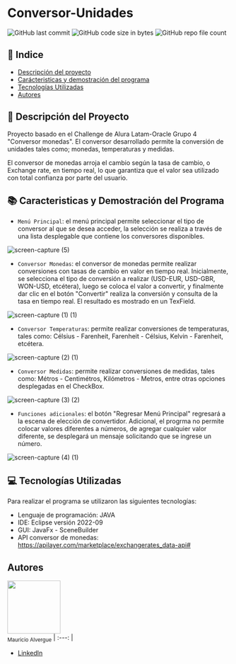 # Conversor-Unidades

![GitHub last commit](https://img.shields.io/github/last-commit/Maap9292/Conversor-Unidades) ![GitHub code size in bytes](https://img.shields.io/github/languages/code-size/Maap9292/Conversor-Unidades) ![GitHub repo file count](https://img.shields.io/github/directory-file-count/Maap9292/Conversor-Unidades)

## :mag_right: Indice

- [Descripción del proyecto](https://github.com/Maap9292/Conversor-Unidades#Descripción-del-Proyecto)
- [Carácteristicas y demostración del programa](https://github.com/Maap9292/Conversor-Unidades#Caracteristicas-y-Demostración-del-Programa)
- [Tecnologías Utilizadas](https://github.com/Maap9292/Conversor-Unidades#Tecnologías-Utilizadas)
- [Autores](https://github.com/Maap9292/Conversor-Unidades#Autores)

## :open_file_folder: Descripción del Proyecto
Proyecto basado en el Challenge de Alura Latam-Oracle Grupo 4 "Conversor monedas". El conversor desarrollado permite la conversión de unidades tales como; monedas, temperaturas y medidas.

El conversor de monedas arroja el cambio según la tasa de cambio, o Exchange rate, en tiempo real, lo que garantiza que el valor sea utilizado con total confianza por parte del usuario. 

## :books: Caracteristicas y Demostración del Programa

- `Menú Principal`: el menú principal permite seleccionar el tipo de conversor al que se desea acceder, la selección se realiza a través de una lista desplegable que contiene los conversores disponibles.

![screen-capture (5)](https://user-images.githubusercontent.com/119032224/228029120-9cb045bd-67a9-4352-ab81-30d7c0331f8e.gif)

- `Conversor Monedas`: el conversor de monedas permite realizar conversiones con tasas de cambio en valor en tiempo real. Inicialmente, se selecciona el tipo de conversión a realizar (USD-EUR, USD-GBR, WON-USD, etcétera), luego se coloca el valor a convertir, y finalmente dar clic en el botón "Convertir" realiza la conversión y consulta de la tasa en tiempo real. El resultado es mostrado en un TexField.

![screen-capture (1) (1)](https://user-images.githubusercontent.com/119032224/228062946-869a1a07-997f-484c-95ba-5e52a58e4913.gif)

- `Conversor Temperaturas`: permite realizar conversiones de temperaturas, tales como: Célsius - Farenheit, Farenheit - Célsius, Kelvin - Farenheit, etcétera.

![screen-capture (2) (1)](https://user-images.githubusercontent.com/119032224/228063760-b284d9c1-428f-4abb-8482-3deddef26998.gif)

- `Conversor Medidas`: permite realizar conversiones de medidas, tales como: Métros - Centimétros, Kilómetros - Metros, entre otras opciones desplegadas en el CheckBox.

![screen-capture (3) (2)](https://user-images.githubusercontent.com/119032224/228064416-ad025f80-41d8-4311-b617-cec7542f34de.gif)

- `Funciones adicionales`: el botón "Regresar Menú Principal" regresará a la escena de elección de convertidor. Adicional, el progrma no permite colocar valores diferentes a números, de agregar cualquier valor diferente, se desplegará un mensaje solicitando que se ingrese un número.

![screen-capture (4) (1)](https://user-images.githubusercontent.com/119032224/228065419-7898e8db-3f71-4624-a736-b822407df367.gif)


## :computer: Tecnologías Utilizadas
Para realizar el programa se utilizaron las siguientes tecnologías:

- Lenguaje de programación: JAVA
- IDE: Eclipse versión 2022-09
- GUI: JavaFx - SceneBuilder
- API conversor de monedas: https://apilayer.com/marketplace/exchangerates_data-api#

## Autores

<img src="https://user-images.githubusercontent.com/119032224/228069701-5435a990-0de8-45e8-87b0-d15a0f90895a.jpg" width=120><br><sub>Mauricio Alvergue</sub>
| :---: |

- [LinkedIn](https://linkedin.com/in/mauricio-alvergue-pacheco-86307b16)

